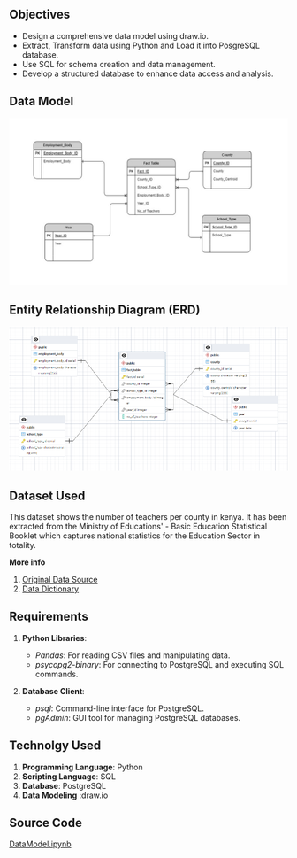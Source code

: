 ## Objectives
- Design a comprehensive data model using draw.io.
- Extract, Transform data using Python and Load it into PosgreSQL database.
- Use SQL for schema creation and data management.
- Develop a structured database to enhance data access and analysis.

## Data Model
!["Education Data Model.jpg"](https://github.com/Njeri-Gitome/Data-Modelling/blob/main/Education%20Data%20Model.jpg)

## Entity Relationship Diagram (ERD)
!["ERD.PNG"](https://github.com/Njeri-Gitome/Data-Modelling/blob/main/ERD.PNG)

## Dataset Used
This dataset shows the number of teachers per county in kenya. It has been extracted from the Ministry of Educations' - Basic Education Statistical Booklet which captures national statistics for the Education Sector in totality.

**More info** <br>
1. [Original Data Source](https://data.world/kenya-open-data/0fad131a-794f-43ba-96c6-c651ac3fa571)
2. [Data Dictionary ](https://data.world/kenya-open-data/0fad131a-794f-43ba-96c6-c651ac3fa571/workspace/data-dictionary)

## Requirements
1. **Python Libraries**:
    - _Pandas_: For reading CSV files and manipulating data.
    - _psycopg2-binary_: For connecting to PostgreSQL and executing SQL commands.

2. **Database Client**:
    - _psql_: Command-line interface for PostgreSQL.
    - _pgAdmin_: GUI tool for managing PostgreSQL databases.

## Technolgy Used
1. **Programming Language**: Python
2. **Scripting Language**: SQL
3. **Database**: PostgreSQL
4. **Data Modeling** :draw.io

## Source Code
[DataModel.ipynb](https://github.com/Njeri-Gitome/Data-Modelling/blob/main/DataModel.ipynb)
